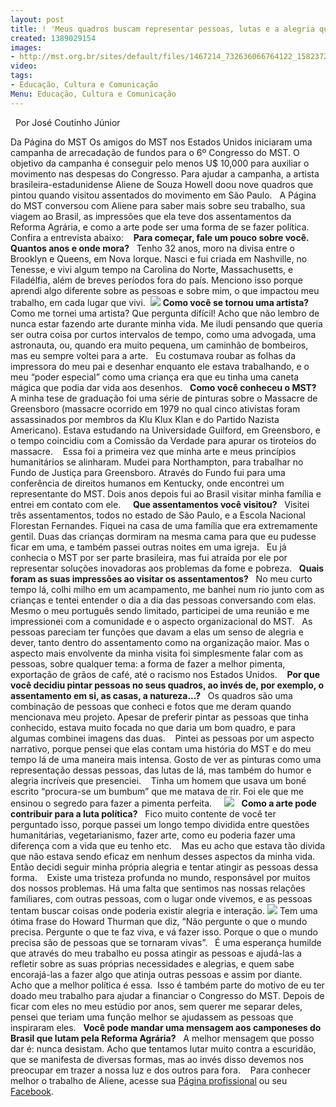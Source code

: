 ```yaml
---
layout: post
title: ! 'Meus quadros buscam representar pessoas, lutas e a alegria que vi no MST  '
created: 1389029154
images:
- http://mst.org.br/sites/default/files/1467214_732636066764122_1582372853_n.jpg
video: 
tags:
- Educação, Cultura e Comunicação
Menu: Educação, Cultura e Comunicação
---
```



 
Por José Coutinho Júnior

Da Página do MST
Os amigos do MST nos Estados Unidos iniciaram uma campanha de arrecadação de fundos para o 6º Congresso do MST. O objetivo da campanha é conseguir pelo menos U$ 10,000 para auxiliar o movimento nas despesas do Congresso.
Para ajudar a campanha, a artista brasileira-estadunidense Aliene de Souza Howell doou nove quadros que pintou quando visitou assentados do movimento em São Paulo.
 
A Página do MST conversou com Aliene para saber mais sobre seu trabalho, sua viagem ao Brasil, as impressões que ela teve dos assentamentos da Reforma Agrária, e como a arte pode ser uma forma de se fazer política. Confira a entrevista abaixo: 
 
**Para começar, fale um pouco sobre você. Quantos anos e onde mora?**
 
Tenho 32 anos, moro na divisa entre o Brooklyn e Queens, em Nova Iorque. Nasci e fui criada em Nashville, no Tenesse, e vivi algum tempo na Carolina do Norte, Massachusetts, e Filadélfia, além de breves períodos fora do país. Menciono isso porque aprendi algo diferente sobre as pessoas e sobre mim, o que impactou meu trabalho, em cada lugar que vivi. 
![](http://mst.org.br/sites/default/files/1467214_732636066764122_1582372853_n.jpg)
**Como você se tornou uma artista?**
 
Como me tornei uma artista? Que pergunta difícil! Acho que não lembro de nunca estar fazendo arte durante minha vida. Me iludi pensando que queria ser outra coisa por curtos intervalos de tempo, como uma advogada, uma astronauta, ou, quando era muito pequena, um caminhão de bombeiros, mas eu sempre voltei para a arte.
 
Eu costumava roubar as folhas da impressora do meu pai e desenhar enquanto ele estava trabalhando, e o meu “poder especial” como uma criança era que eu tinha uma caneta mágica que podia dar vida aos desenhos.
 
**Como você conheceu o MST?**
 
A minha tese de graduação foi uma série de pinturas sobre o Massacre de Greensboro (massacre ocorrido em 1979 no qual cinco ativistas foram assassinados por membros da Klu Klux Klan e do Partido Nazista Americano). Estava estudando na Universidade Guilford, em Greensboro, e o tempo coincidiu com a Comissão da Verdade para apurar os tiroteios do massacre. 
 
Essa foi a primeira vez que minha arte e meus princípios humanitários se alinharam. Mudei para Northampton, para trabalhar no Fundo de Justiça para Greensboro. Através do Fundo fui para uma conferência de direitos humanos em Kentucky, onde encontrei um representante do MST. Dois anos depois fui ao Brasil visitar minha família e entrei em contato com ele.  
 
**Que assentamentos você visitou?**
 
Visitei três assentamentos, todos no estado de São Paulo, e a Escola Nacional Florestan Fernandes. Fiquei na casa de uma família que era extremamente gentil. Duas das crianças dormiram na mesma cama para que eu pudesse ficar em uma, e também passei outras noites em uma igreja.
 
Eu já conhecia o MST por ser parte brasileira, mas fui atraída por ele por representar soluções inovadoras aos problemas da fome e pobreza.
 
**Quais foram as suas impressões ao visitar os assentamentos?**
 
No meu curto tempo lá, colhi milho em um acampamento, me banhei num rio junto com as crianças e tentei entender o dia a dia das pessoas conversando com elas. Mesmo o meu português sendo limitado, participei de uma reunião e me impressionei com a comunidade e o aspecto organizacional do MST.
 
As pessoas pareciam ter funções que davam a elas um senso de alegria e dever, tanto dentro do assentamento como na organização maior. Mas o aspecto mais envolvente da minha visita foi simplesmente falar com as pessoas, sobre qualquer tema: a forma de fazer a melhor pimenta, exportação de grãos de café, até o racismo nos Estados Unidos. 
 
**Por que você decidiu pintar pessoas no seus quadros, ao invés de, por exemplo, o assentamento em si, as casas, a natureza...?**
 
Os quadros são uma combinação de pessoas que conheci e fotos que me deram quando mencionava meu projeto. Apesar de preferir pintar as pessoas que tinha conhecido, estava muito focada no que daria um bom quadro, e para algumas combinei imagens das duas. 
 
Pintei as pessoas por um aspecto narrativo, porque pensei que elas contam uma história do MST e do meu tempo lá de uma maneira mais intensa. Gosto de ver as pinturas como uma representação dessas pessoas, das lutas de lá, mas também do humor e alegria incríveis que presenciei. 
 
Tinha um homem que usava um boné escrito “procura-se um bumbum” que me matava de rir. Foi ele que me ensinou o segredo para fazer a pimenta perfeita.
 
 
![](http://mst.org.br/sites/default/files/1477871_732636053430790_399376501_n_0.jpg)
 
**Como a arte pode contribuir para a luta política?**
 
Fico muito contente de você ter perguntado isso, porque passei um longo tempo dividida entre questões humanitárias, vegetarianismo, fazer arte, como eu poderia fazer uma diferença com a vida que eu tenho etc. 
 
Mas eu acho que estava tão divida que não estava sendo eficaz em nenhum desses aspectos da minha vida. Então decidi seguir minha própria alegria e tentar atingir as pessoas dessa forma. 
 
Existe uma tristeza profunda no mundo, responsável por muitos dos nossos problemas. Há uma falta que sentimos nas nossas relações familiares, com outras pessoas, com o lugar onde vivemos, e as pessoas tentam buscar coisas onde poderia existir alegria e interação. ![](http://mst.org.br/sites/default/files/1456718_10152083357543373_18083847_n_0.jpg)
Tem uma ótima frase do Howard Thurman que diz, “Não pergunte o que o mundo precisa. Pergunte o que te faz viva, e vá fazer isso. Porque o que o mundo precisa são de pessoas que se tornaram vivas”.
 
É uma esperança humilde que através do meu trabalho eu possa atingir as pessoas e ajudá-las a refletir sobre as suas próprias necessidades e alegrias, e quem sabe encorajá-las a fazer algo que atinja outras pessoas e assim por diante. Acho que a melhor política é essa. 
Isso é também parte do motivo de eu ter doado meu trabalho para ajudar a financiar o Congresso do MST. Depois de ficar com eles no meu estúdio por anos, sem querer me separar deles, pensei que teriam uma função melhor se ajudassem as pessoas que inspiraram eles.
 
**Você pode mandar uma mensagem aos camponeses do Brasil que lutam pela Reforma Agrária?**
 
A melhor mensagem que posso dar é: nunca desistam. Acho que tentamos lutar muito contra a escuridão, que se manifesta de diversas formas, mas ao invés disso devemos nos preocupar em trazer a nossa luz e dos outros para fora. 
 
Para conhecer melhor o trabalho de Aliene, acesse sua 
[Página profissional](http://www.alienehowell.com/) ou seu 
[Facebook](https://www.facebook.com/pages/Aliene-de-Souza-Howell/277847318372).
